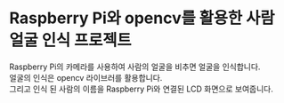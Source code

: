 # Raspberry Pi와 opencv를 활용한 사람 얼굴 인식 프로젝트
Raspberry Pi의 카메라를 사용하여 사람의 얼굴을 비추면 얼굴을 인식합니다.  
얼굴의 인식은 opencv 라이브러를 활용합니다.  
그리고 인식 된 사람의 이름을 Raspberry Pi와 연결된 LCD 화면으로 보여줍니다.    
